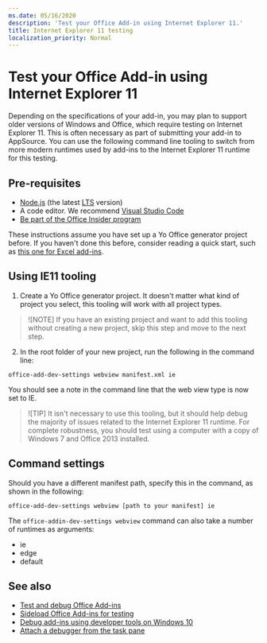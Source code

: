 ```yaml
---
ms.date: 05/16/2020
description: 'Test your Office Add-in using Internet Explorer 11.'
title: Internet Explorer 11 testing
localization_priority: Normal
---
```


# Test your Office Add-in using Internet Explorer 11

Depending on the specifications of your add-in, you may plan to support older versions of Windows and Office, which require testing on Internet Explorer 11. This is often necessary as part of submitting your add-in to AppSource. You can use the following command line tooling to switch from more modern runtimes used by add-ins to the Internet Explorer 11 runtime for this testing.

## Pre-requisites

- [Node.js](https://nodejs.org/) (the latest [LTS](https://nodejs.org/about/releases) version)
- A code editor. We recommend [Visual Studio Code](https://code.visualstudio.com/)
- [Be part of the Office Insider program](https://insider.office.com)

These instructions assume you have set up a Yo Office generator project before. If you haven't done this before, consider reading a quick start, such as [this one for Excel add-ins](../quickstarts/excel-quickstart-jquery.md).

## Using IE11 tooling

1. Create a Yo Office generator project. It doesn't matter what kind of project you select, this tooling will work with all project types.

> ![NOTE]
> If you have an existing project and want to add this tooling without creating a new project, skip this step and move to the next step. 

2. In the root folder of your new project, run the following in the command line:

```command&nbsp;line
office-add-dev-settings webview manifest.xml ie
```
You should see a note in the command line that the web view type is now set to IE.

> ![TIP]
> It isn't necessary to use this tooling, but it should help debug the majority of issues related to the Internet Explorer 11 runtime. For complete robustness, you should test using a computer with a copy of Windows 7 and Office 2013 installed.

## Command settings

Should you have a different manifest path, specify this in the command, as shown in the following:

`office-add-dev-settings webview [path to your manifest] ie`

The `office-addin-dev-settings webview` command can also take a number of runtimes as arguments:

- ie
- edge
- default

## See also
* [Test and debug Office Add-ins](test-debug-office-add-ins.md)
* [Sideload Office Add-ins for testing](create-a-network-shared-folder-catalog-for-task-pane-and-content-add-ins.md)
* [Debug add-ins using developer tools on Windows 10](debug-add-ins-using-f12-developer-tools-on-windows-10.md)
* [Attach a debugger from the task pane](attach-debugger-from-task-pane.md)